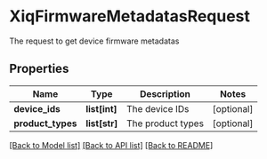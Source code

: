 # XiqFirmwareMetadatasRequest

The request to get device firmware metadatas
## Properties
Name | Type | Description | Notes
------------ | ------------- | ------------- | -------------
**device_ids** | **list[int]** | The device IDs | [optional] 
**product_types** | **list[str]** | The product types | [optional] 

[[Back to Model list]](../README.md#documentation-for-models) [[Back to API list]](../README.md#documentation-for-api-endpoints) [[Back to README]](../README.md)


